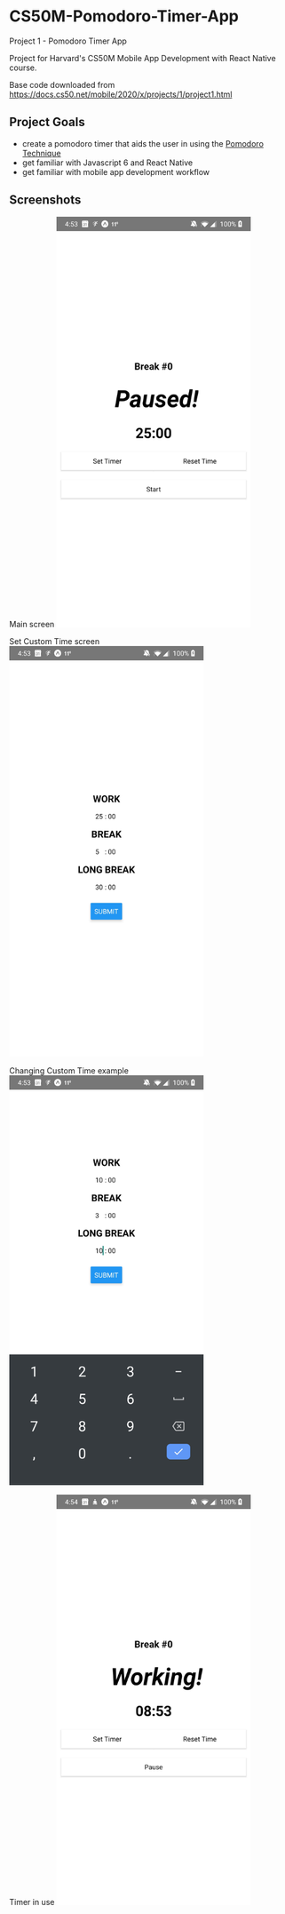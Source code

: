 # CS50M-Pomodoro-Timer-App
Project 1 - Pomodoro Timer App 

Project for Harvard's CS50M Mobile App Development with React Native course.

Base code downloaded from https://docs.cs50.net/mobile/2020/x/projects/1/project1.html

## Project Goals
- create a pomodoro timer that aids the user in using the [Pomodoro Technique](https://en.wikipedia.org/wiki/Pomodoro_Technique)
- get familiar with Javascript 6 and React Native
- get familiar with mobile app development workflow

## Screenshots
Main screen
<img src="https://github.com/PigwidgeonDeluxe/CS50M-Pomodoro-Timer-App/blob/master/screenshots/Screenshot_20200513-165317.jpg" width="350">

Set Custom Time screen
<img src="https://github.com/PigwidgeonDeluxe/CS50M-Pomodoro-Timer-App/blob/master/screenshots/Screenshot_20200513-165323.jpg" width="350">

Changing Custom Time example
<img src="https://github.com/PigwidgeonDeluxe/CS50M-Pomodoro-Timer-App/blob/master/screenshots/Screenshot_20200513-165345.jpg" width="350">

Timer in use
<img src="https://github.com/PigwidgeonDeluxe/CS50M-Pomodoro-Timer-App/blob/master/screenshots/Screenshot_20200513-165459.jpg" width="350">
